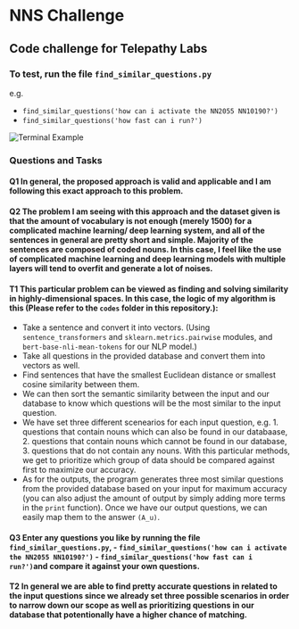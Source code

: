 # NNS Challenge
## Code challenge for Telepathy Labs  

### To test, run the file `find_similar_questions.py`

e.g.  
- `find_similar_questions('how can i activate the NN2055 NN10190?')` 
- `find_similar_questions('how fast can i run?')`

![Terminal Example](https://i.ibb.co/gZckJW1/Screen-Shot-2021-10-07-at-7-05-37-PM.png)

### Questions and Tasks

#### Q1 In general, the proposed approach is valid and applicable and I am following this exact approach to this problem.

#### Q2 The problem I am seeing with this approach and the dataset given is that the amount of vocabulary is not enough (merely 1500) for a complicated machine learning/ deep learning system, and all of the sentences in general are pretty short and simple. Majority of the sentences are composed of coded nouns. In this case, I feel like the use of complicated machine learning and deep learning models with multiple layers will tend to overfit and generate a lot of noises.

#### T1 This particular problem can be viewed as finding and solving similarity in highly-dimensional spaces. In this case, the logic of my algorithm is this (Please refer to the `codes` folder in this repository.): 
- Take a sentence and convert it into vectors. (Using `sentence_transformers` and `sklearn.metrics.pairwise` modules, and `bert-base-nli-mean-tokens` for our NLP model.)
- Take all questions in the provided database and convert them into vectors as well.
- Find sentences that have the smallest Euclidean distance or smallest cosine similarity between them.
- We can then sort the semantic similarity between the input and our database to know which questions will be the most similar to the input question.
- We have set three different scenearios for each input question, e.g. 1. questions that contain nouns which can also be found in our databaase, 2. questions that contain nouns which cannot be found in our database, 3. questions that do not contain any nouns. With this particular methods, we get to prioritize which group of data should be compared against first to maximize our accuracy.
- As for the outputs, the program generates three most similar questions from the provided database based on your input for maximum accuracy (you can also adjust the amount of output by simply adding more terms in the `print` function). Once we have our output questions, we can easily map them to the answer `(A_u)`.

#### Q3 Enter any questions you like by running the file `find_similar_questions.py`, - `find_similar_questions('how can i activate the NN2055 NN10190?')` - `find_similar_questions('how fast can i run?')`and compare it against your own questions.

#### T2 In general we are able to find pretty accurate questions in related to the input questions since we already set three possible scenarios in order to narrow down our scope as well as prioritizing questions in our database that potentionally have a higher chance of matching.
